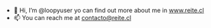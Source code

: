 - 👋 Hi, I’m @loopyuser yo can find out more about me in www.reite.cl
- 📫 You can reach me at contacto@reite.cl

